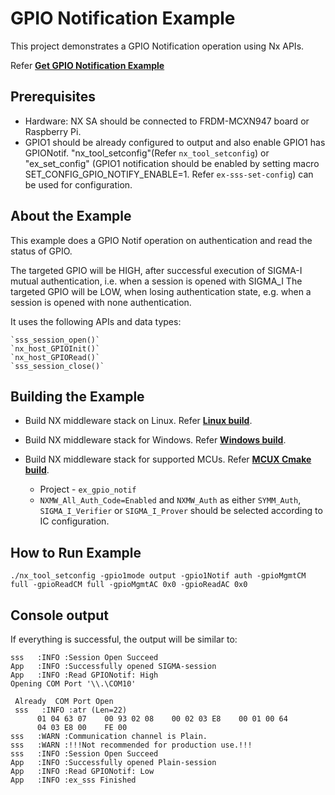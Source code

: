 # GPIO Notification Example

This project demonstrates a GPIO Notification operation using Nx APIs.

Refer [**Get GPIO Notification Example**](./ex_sss_gpio_notif.c)

## Prerequisites

-   Hardware: NX SA should be connected to FRDM-MCXN947 board or Raspberry Pi.
-   GPIO1 should be already configured to output and also enable GPIO1
    has GPIONotif. "nx_tool_setconfig"(Refer `nx_tool_setconfig`) or
    "ex_set_config" (GPIO1 notification should be enabled by setting
    macro SET_CONFIG_GPIO_NOTIFY_ENABLE=1. Refer `ex-sss-set-config`)
    can be used for configuration.

## About the Example

This example does a GPIO Notif operation on authentication and read the status of GPIO.

The targeted GPIO will be HIGH, after successful execution of SIGMA-I
mutual authentication, i.e. when a session is opened with SIGMA_I The
targeted GPIO will be LOW, when losing authentication state, e.g. when a
session is opened with none authentication.

It uses the following APIs and data types:

    `sss_session_open()`
    `nx_host_GPIOInit()`
    `nx_host_GPIORead()`
    `sss_session_close()`

## Building the Example

- Build NX middleware stack on Linux. Refer [**Linux build**](../../../doc/linux/readme.md).

- Build NX middleware stack for Windows. Refer [**Windows build**](../../../doc/windows/readme.md).

- Build NX middleware stack for supported MCUs. Refer [**MCUX Cmake build**](../../../doc/mcu_cmake/readme.md).

  - Project - `ex_gpio_notif`
  - `NXMW_All_Auth_Code=Enabled` and `NXMW_Auth` as either `SYMM_Auth`, `SIGMA_I_Verifier` or `SIGMA_I_Prover` should be selected according to IC configuration.


## How to Run Example

```
./nx_tool_setconfig -gpio1mode output -gpio1Notif auth -gpioMgmtCM full -gpioReadCM full -gpioMgmtAC 0x0 -gpioReadAC 0x0
```

## Console output

If everything is successful, the output will be similar to:
```
sss   :INFO :Session Open Succeed
App   :INFO :Successfully opened SIGMA-session
App   :INFO :Read GPIONotif: High
Opening COM Port '\\.\COM10'

 Already  COM Port Open
 sss   :INFO :atr (Len=22)
      01 04 63 07    00 93 02 08    00 02 03 E8    00 01 00 64
      04 03 E8 00    FE 00
sss   :WARN :Communication channel is Plain.
sss   :WARN :!!!Not recommended for production use.!!!
sss   :INFO :Session Open Succeed
App   :INFO :Successfully opened Plain-session
App   :INFO :Read GPIONotif: Low
App   :INFO :ex_sss Finished
```
